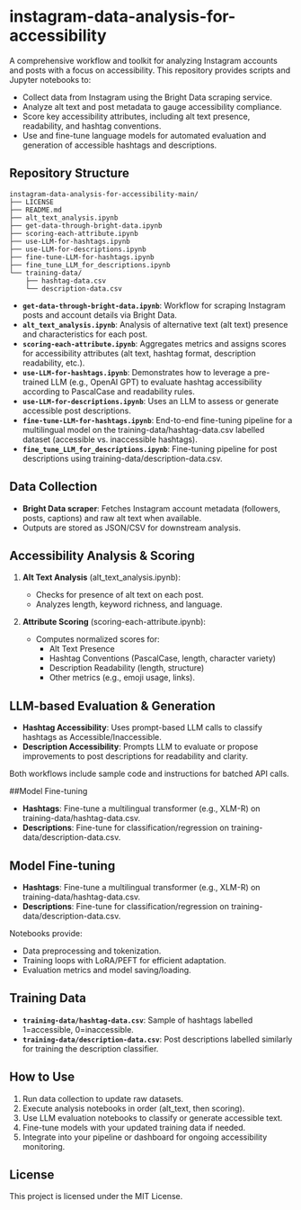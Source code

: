 # instagram-data-analysis-for-accessibility

A comprehensive workflow and toolkit for analyzing Instagram accounts and posts with a focus on accessibility. This repository provides scripts and Jupyter notebooks to:

* Collect data from Instagram using the Bright Data scraping service.
* Analyze alt text and post metadata to gauge accessibility compliance.
* Score key accessibility attributes, including alt text presence, readability, and hashtag conventions.
* Use and fine-tune language models for automated evaluation and generation of accessible hashtags and descriptions.

## Repository Structure

```text
instagram-data-analysis-for-accessibility-main/
├── LICENSE
├── README.md
├── alt_text_analysis.ipynb
├── get-data-through-bright-data.ipynb
├── scoring-each-attribute.ipynb
├── use-LLM-for-hashtags.ipynb
├── use-LLM-for-descriptions.ipynb
├── fine-tune-LLM-for-hashtags.ipynb
├── fine_tune_LLM_for_descriptions.ipynb
└── training-data/
    ├── hashtag-data.csv
    └── description-data.csv
```

- **`get-data-through-bright-data.ipynb`**: Workflow for scraping Instagram posts and account details via Bright Data.
- **`alt_text_analysis.ipynb`**: Analysis of alternative text (alt text) presence and characteristics for each post.
- **`scoring-each-attribute.ipynb`**: Aggregates metrics and assigns scores for accessibility attributes (alt text, hashtag format, description readability, etc.).
- **`use-LLM-for-hashtags.ipynb`**: Demonstrates how to leverage a pre-trained LLM (e.g., OpenAI GPT) to evaluate hashtag accessibility according to PascalCase and readability rules.
- **`use-LLM-for-descriptions.ipynb`**: Uses an LLM to assess or generate accessible post descriptions.
- **`fine-tune-LLM-for-hashtags.ipynb`**: End-to-end fine-tuning pipeline for a multilingual model on the training-data/hashtag-data.csv labelled dataset (accessible vs. inaccessible hashtags).
- **`fine_tune_LLM_for_descriptions.ipynb`**: Fine-tuning pipeline for post descriptions using training-data/description-data.csv.

## Data Collection

- **Bright Data scraper**: Fetches Instagram account metadata (followers, posts, captions) and raw alt text when available.
- Outputs are stored as JSON/CSV for downstream analysis.

## Accessibility Analysis & Scoring

1. **Alt Text Analysis** (alt_text_analysis.ipynb):
    - Checks for presence of alt text on each post.
    - Analyzes length, keyword richness, and language.

2. **Attribute Scoring** (scoring-each-attribute.ipynb):
    - Computes normalized scores for:
        - Alt Text Presence
        - Hashtag Conventions (PascalCase, length, character variety)
        - Description Readability (length, structure)
        - Other metrics (e.g., emoji usage, links).

## LLM-based Evaluation & Generation

- **Hashtag Accessibility**: Uses prompt-based LLM calls to classify hashtags as Accessible/Inaccessible.
- **Description Accessibility**: Prompts LLM to evaluate or propose improvements to post descriptions for readability and clarity.

Both workflows include sample code and instructions for batched API calls.

##Model Fine-tuning

- **Hashtags**: Fine-tune a multilingual transformer (e.g., XLM-R) on training-data/hashtag-data.csv.
- **Descriptions**: Fine-tune for classification/regression on training-data/description-data.csv.

## Model Fine-tuning

- **Hashtags**: Fine-tune a multilingual transformer (e.g., XLM-R) on training-data/hashtag-data.csv.
- **Descriptions**: Fine-tune for classification/regression on training-data/description-data.csv.

Notebooks provide:
- Data preprocessing and tokenization.
- Training loops with LoRA/PEFT for efficient adaptation.
- Evaluation metrics and model saving/loading.

## Training Data

- **`training-data/hashtag-data.csv`**: Sample of hashtags labelled 1=accessible, 0=inaccessible.
- **`training-data/description-data.csv`**: Post descriptions labelled similarly for training the description classifier.

## How to Use

1. Run data collection to update raw datasets.
2. Execute analysis notebooks in order (alt_text, then scoring).
3. Use LLM evaluation notebooks to classify or generate accessible text.
4. Fine-tune models with your updated training data if needed.
5. Integrate into your pipeline or dashboard for ongoing accessibility monitoring.

## License

This project is licensed under the MIT License.
   
